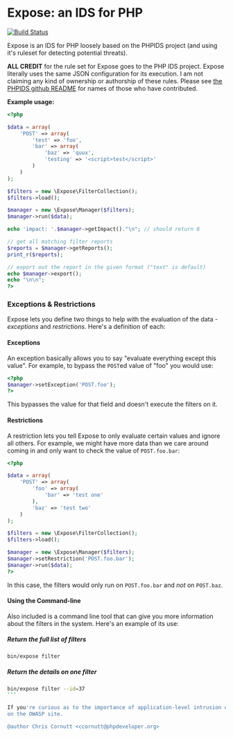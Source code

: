 Expose: an IDS for PHP
=========================

[![Build Status](https://secure.travis-ci.org/enygma/expose.png?branch=master)](http://travis-ci.org/enygma/expose)

Expose is an IDS for PHP loosely based on the PHPIDS project (and using it's ruleset
for detecting potential threats).

**ALL CREDIT** for the rule set for Expose goes to the PHP IDS project. Expose literally
uses the same JSON configuration for its execution. I am not claiming any kind of ownership
or authorship of these rules. Please see [the PHPIDS github README](https://github.com/PHPIDS/PHPIDS)
for names of those who have contributed.

**Example usage:**

```php
<?php

$data = array(
    'POST' => array(
        'test' => 'foo',
        'bar' => array(
            'baz' => 'quux',
            'testing' => '<script>test</script>'
        )
    )
);

$filters = new \Expose\FilterCollection();
$filters->load();

$manager = new \Expose\Manager($filters);
$manager->run($data);

echo 'impact: '.$manager->getImpact()."\n"; // should return 8

// get all matching filter reports
$reports = $manager->getReports();
print_r($reports);

// export out the report in the given format ("text" is default)
echo $manager->export();
echo "\n\n";
?>
```

### Exceptions & Restrictions

Expose lets you define two things to help with the evaluation of the data - *exceptions*
and *restrictions*. Here's a definition of each:

#### Exceptions

An exception basically allows you to say "evaluate everything except this value". For 
example, to bypass the `POST`ed value of "foo" you would use:

```php
<?php
$manager->setException('POST.foo');
?>
```

This bypasses the value for that field and doesn't execute the filters on it.

#### Restrictions

A restriction lets you tell Expose to only evaluate certain values and ignore all others.
For example, we might have more data than we care around coming in and only want to 
check the value of `POST.foo.bar`:

```php
<?php

$data = array(
    'POST' => array(
        'foo' => array(
            'bar' => 'test one'
        ),
        'baz' => 'test two'
    )
);

$filters = new \Expose\FilterCollection();
$filters->load();

$manager = new \Expose\Manager($filters);
$manager->setRestriction('POST.foo.bar');
$manager->run($data);
?>
```

In this case, the filters would only run on `POST.foo.bar` and *not* on `POST.baz`.

#### Using the Command-line

Also included is a command line tool that can give you more information about the filters 
in the system. Here's an example of its use:

##### Return the full list of filters
```sh
bin/expose filter
```

##### Return the details on one filter
````sh
bin/expose filter --id=37
```

If you're curious as to the importance of application-level intrusion detection, check out [this article](https://www.owasp.org/index.php/ApplicationLayerIntrustionDetection)
on the OWASP site.

@author Chris Cornutt <ccornutt@phpdeveloper.org>
